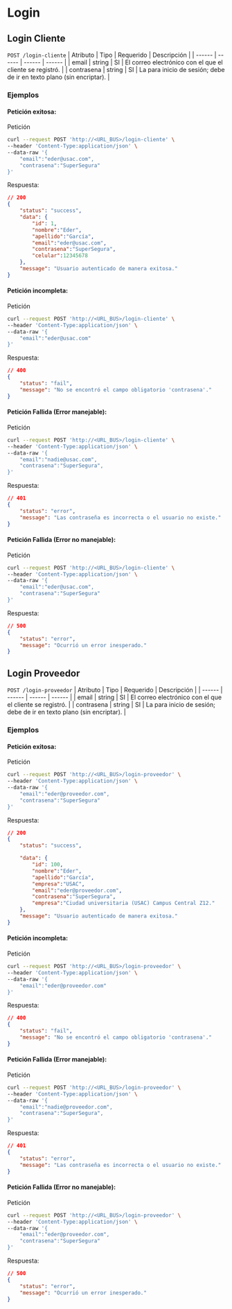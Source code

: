 # Login

## Login Cliente <a name="login-cliente"></a>
`POST /login-cliente`
| Atributo | Tipo | Requerido | Descripción |
| ------ | ------ | ------ | ------ |
| email | string | SI | El correo electrónico con el que el cliente se registró. |
| contrasena | string | SI | La para inicio de sesión; debe de ir en texto plano (sin encriptar). |

### Ejemplos

#### Petición exitosa:

Petición

``` sh
curl --request POST 'http://<URL_BUS>/login-cliente' \
--header 'Content-Type:application/json' \
--data-raw '{
    "email":"eder@usac.com",
    "contrasena":"SuperSegura"
}' 
```

Respuesta:

``` json
// 200
{
    "status": "success",
    "data": {
        "id": 1,
        "nombre":"Eder",
        "apellido":"García",
        "email":"eder@usac.com",
        "contrasena":"SuperSegura",
        "celular":12345678
    },
    "message": "Usuario autenticado de manera exitosa."
}

```

#### Petición incompleta:

Petición

``` sh
curl --request POST 'http://<URL_BUS>/login-cliente' \
--header 'Content-Type:application/json' \
--data-raw '{
    "email":"eder@usac.com"
}' 
```

Respuesta:

``` json
// 400
{
    "status": "fail",
    "message": "No se encontró el campo obligatorio 'contrasena'."
}

```

#### Petición Fallida (Error manejable):

Petición

``` sh
curl --request POST 'http://<URL_BUS>/login-cliente' \
--header 'Content-Type:application/json' \
--data-raw '{
    "email":"nadie@usac.com",
    "contrasena":"SuperSegura",
}' 
```
Respuesta:
``` json
// 401
{
    "status": "error",
    "message": "Las contraseña es incorrecta o el usuario no existe."
}

```

#### Petición Fallida (Error no manejable):

Petición

``` sh
curl --request POST 'http://<URL_BUS>/login-cliente' \
--header 'Content-Type:application/json' \
--data-raw '{
    "email":"eder@usac.com",
    "contrasena":"SuperSegura"
}' 
```
Respuesta:
``` json
// 500
{
    "status": "error",
    "message": "Ocurrió un error inesperado."
}

```
## Login Proveedor <a name="login-proveedor"></a>
`POST /login-proveedor`
| Atributo | Tipo | Requerido | Descripción |
| ------ | ------ | ------ | ------ |
| email | string | SI | El correo electrónico con el que el cliente se registró. |
| contrasena | string | SI | La para inicio de sesión; debe de ir en texto plano (sin encriptar). |

### Ejemplos

#### Petición exitosa:

Petición

``` sh
curl --request POST 'http://<URL_BUS>/login-proveedor' \
--header 'Content-Type:application/json' \
--data-raw '{
    "email":"eder@proveedor.com",
    "contrasena":"SuperSegura"
}' 
```

Respuesta:

``` json
// 200
{
    "status": "success",

    "data": {
        "id": 100,
        "nombre":"Eder",
        "apellido":"García",
        "empresa":"USAC",
        "email":"eder@proveedor.com",
        "contrasena":"SuperSegura",
        "empresa":"Ciudad universitaria (USAC) Campus Central Z12."
    },
    "message": "Usuario autenticado de manera exitosa."
}
```

#### Petición incompleta:

Petición

``` sh
curl --request POST 'http://<URL_BUS>/login-proveedor' \
--header 'Content-Type:application/json' \
--data-raw '{
    "email":"eder@proveedor.com"
}' 
```

Respuesta:

``` json
// 400
{
    "status": "fail",
    "message": "No se encontró el campo obligatorio 'contrasena'."
}

```

#### Petición Fallida (Error manejable):

Petición

``` sh
curl --request POST 'http://<URL_BUS>/login-proveedor' \
--header 'Content-Type:application/json' \
--data-raw '{
    "email":"nadie@proveedor.com",
    "contrasena":"SuperSegura",
}' 
```
Respuesta:
``` json
// 401
{
    "status": "error",
    "message": "Las contraseña es incorrecta o el usuario no existe."
}

```

#### Petición Fallida (Error no manejable):

Petición

``` sh
curl --request POST 'http://<URL_BUS>/login-proveedor' \
--header 'Content-Type:application/json' \
--data-raw '{
    "email":"eder@proveedor.com",
    "contrasena":"SuperSegura"
}' 
```
Respuesta:
``` json
// 500
{
    "status": "error",
    "message": "Ocurrió un error inesperado."
}
```